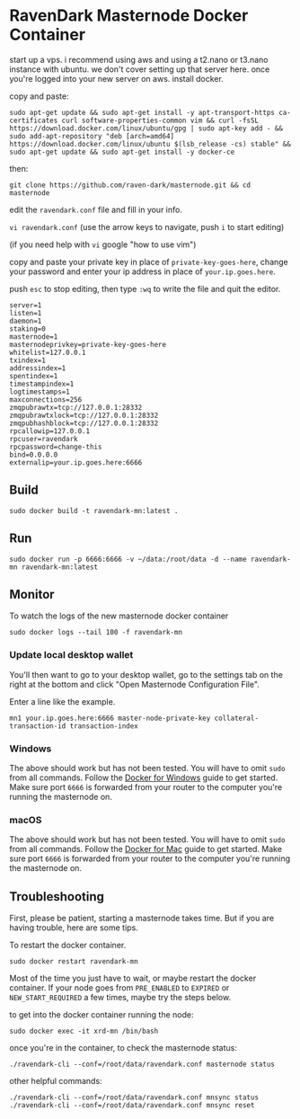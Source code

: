 # RavenDark Masternode Docker Container

start up a vps. i recommend using aws and using a t2.nano or t3.nano instance with ubuntu. we don't cover setting up that server here. once you're logged into your new server on aws. install docker.

copy and paste:

`sudo apt-get update && sudo apt-get install -y apt-transport-https ca-certificates curl software-properties-common vim && curl -fsSL https://download.docker.com/linux/ubuntu/gpg | sudo apt-key add - && sudo add-apt-repository "deb [arch=amd64] https://download.docker.com/linux/ubuntu $(lsb_release -cs) stable" && sudo apt-get update && sudo apt-get install -y docker-ce`

then:

`git clone https://github.com/raven-dark/masternode.git && cd masternode`

edit the `ravendark.conf` file and fill in your info.

`vi ravendark.conf` (use the arrow keys to navigate, push `i` to start editing)

(if you need help with `vi` google "how to use vim")

copy and paste your private key in place of `private-key-goes-here`, change your password and enter your ip address in place of `your.ip.goes.here`.

push `esc` to stop editing, then type `:wq` to write the file and quit the editor.

```
server=1
listen=1
daemon=1
staking=0
masternode=1
masternodeprivkey=private-key-goes-here
whitelist=127.0.0.1
txindex=1
addressindex=1
spentindex=1
timestampindex=1
logtimestamps=1
maxconnections=256
zmqpubrawtx=tcp://127.0.0.1:28332
zmqpubrawtxlock=tcp://127.0.0.1:28332
zmqpubhashblock=tcp://127.0.0.1:28332
rpcallowip=127.0.0.1
rpcuser=ravendark
rpcpassword=change-this
bind=0.0.0.0
externalip=your.ip.goes.here:6666
```

## Build

`sudo docker build -t ravendark-mn:latest .`

## Run

`sudo docker run -p 6666:6666 -v ~/data:/root/data -d --name ravendark-mn ravendark-mn:latest`


## Monitor

To watch the logs of the new masternode docker container

`sudo docker logs --tail 100 -f ravendark-mn`


### Update local desktop wallet
You'll then want to go to your desktop wallet, go to the settings tab on the right at the bottom and click "Open Masternode Configuration File".

Enter a line like the example.

`mn1 your.ip.goes.here:6666 master-node-private-key collateral-transaction-id transaction-index`



### Windows

The above should work but has not been tested. You will have to omit `sudo` from all commands. Follow the [Docker for Windows](https://docs.docker.com/docker-for-windows/) guide to get started. Make sure port `6666` is forwarded from your router to the computer you're running the masternode on.

### macOS

The above should work but has not been tested. You will have to omit `sudo` from all commands. Follow the [Docker for Mac](https://docs.docker.com/docker-for-mac/) guide to get started. Make sure port `6666` is forwarded from your router to the computer you're running the masternode on.



## Troubleshooting

First, please be patient, starting a masternode takes time. But if you are having trouble, here are some tips.

To restart the docker container.

`sudo docker restart ravendark-mn`

Most of the time you just have to wait, or maybe restart the docker container. If your node goes from `PRE_ENABLED` to `EXPIRED` or `NEW_START_REQUIRED` a few times, maybe try the steps below.

to get into the docker container running the node:

`sudo docker exec -it xrd-mn /bin/bash`

once you're in the container, to check the masternode status:

`./ravendark-cli --conf=/root/data/ravendark.conf masternode status`

other helpful commands:

`./ravendark-cli --conf=/root/data/ravendark.conf mnsync status`
`./ravendark-cli --conf=/root/data/ravendark.conf mnsync reset`
